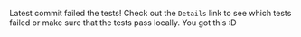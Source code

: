 Latest commit failed the tests! Check out the `Details` link to see which tests failed or make sure that the tests pass locally.
You got this :D
